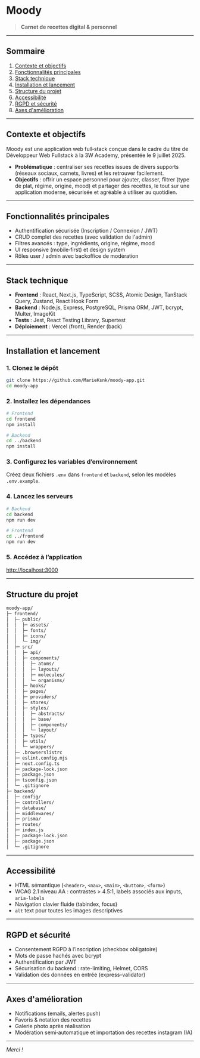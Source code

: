 # Moody

> **Carnet de recettes digital & personnel**

---

## Sommaire

1. [Contexte et objectifs](#contexte-et-objectifs)
2. [Fonctionnalités principales](#fonctionnalités-principales)
3. [Stack technique](#stack-technique)
4. [Installation et lancement](#installation-et-lancement)
5. [Structure du projet](#structure-du-projet)
6. [Accessibilité](#accessibilité)
7. [RGPD et sécurité](#rgpd-et-sécurité)
8. [Axes d'amélioration](#axes-damélioration)

---

## Contexte et objectifs

Moody est une application web full‑stack conçue dans le cadre du titre de Développeur Web Fullstack à la 3W Academy, présentée le 9 juillet 2025.

- **Problématique** : centraliser ses recettes issues de divers supports (réseaux sociaux, carnets, livres) et les retrouver facilement.
- **Objectifs** : offrir un espace personnel pour ajouter, classer, filtrer (type de plat, régime, origine, mood) et partager des recettes, le tout sur une application moderne, sécurisée et agréable à utiliser au quotidien.

---

## Fonctionnalités principales

- Authentification sécurisée (Inscription / Connexion / JWT)
- CRUD complet des recettes (avec validation de l'admin)
- Filtres avancés : type, ingrédients, origine, régime, mood
- UI responsive (mobile‑first) et design system
- Rôles user / admin avec backoffice de modération

---

## Stack technique

- **Frontend** : React, Next.js, TypeScript, SCSS, Atomic Design, TanStack Query, Zustand, React Hook Form
- **Backend** : Node.js, Express, PostgreSQL, Prisma ORM, JWT, bcrypt, Multer, ImageKit
- **Tests** : Jest, React Testing Library, Supertest
- **Déploiement** : Vercel (front), Render (back)

---

## Installation et lancement

### 1. Clonez le dépôt

```bash
git clone https://github.com/MarieKsnk/moody-app.git
cd moody-app
```

### 2. Installez les dépendances

```bash
# Frontend
cd frontend
npm install

# Backend
cd ../backend
npm install
```

### 3. Configurez les variables d’environnement

Créez deux fichiers `.env` dans `frontend` et `backend`, selon les modèles `.env.example`.

### 4. Lancez les serveurs

```bash
# Backend
cd backend
npm run dev

# Frontend
cd ../frontend
npm run dev
```

### 5. Accédez à l’application

[http://localhost:3000](http://localhost:3000)

---

## Structure du projet

```bash
moody-app/
├─ frontend/
│  ├─ public/
│  │  ├─ assets/
│  │  ├─ fonts/
│  │  ├─ icons/
│  │  └─ img/
│  ├─ src/
│  │  ├─ api/
│  │  ├─ components/
│  │  │  ├─ atoms/
│  │  │  ├─ layouts/
│  │  │  ├─ molecules/
│  │  │  └─ organisms/
│  │  ├─ hooks/
│  │  ├─ pages/
│  │  ├─ providers/
│  │  ├─ stores/
│  │  ├─ styles/
│  │  │  ├─ abstracts/
│  │  │  ├─ base/
│  │  │  ├─ components/
│  │  │  └─ layout/
│  │  ├─ types/
│  │  ├─ utils/
│  │  └─ wrappers/
│  ├─ .browserslistrc
│  ├─ eslint.config.mjs
│  ├─ next.config.ts
│  ├─ package-lock.json
│  ├─ package.json
│  ├─ tsconfig.json
│  └─ .gitignore
├─ backend/
│  ├─ config/
│  ├─ controllers/
│  ├─ database/
│  ├─ middlewares/
│  ├─ prisma/
│  ├─ routes/
│  ├─ index.js
│  ├─ package-lock.json
│  ├─ package.json
│  └─ .gitignore
```

---

## Accessibilité

- HTML sémantique (`<header>`, `<nav>`, `<main>`, `<button>`, `<form>`)
- WCAG 2.1 niveau AA : contrastes > 4.5:1, labels associés aux inputs, `aria-labels`
- Navigation clavier fluide (tabindex, focus)
- `alt` text pour toutes les images descriptives

---

## RGPD et sécurité

- Consentement RGPD à l’inscription (checkbox obligatoire)
- Mots de passe hachés avec bcrypt
- Authentification par JWT
- Sécurisation du backend : rate-limiting, Helmet, CORS
- Validation des données en entrée (express-validator)

---

## Axes d'amélioration

- Notifications (emails, alertes push)
- Favoris & notation des recettes
- Galerie photo après réalisation
- Modération semi‑automatique et importation des recettes instagram (IA)

---

_Merci !_
